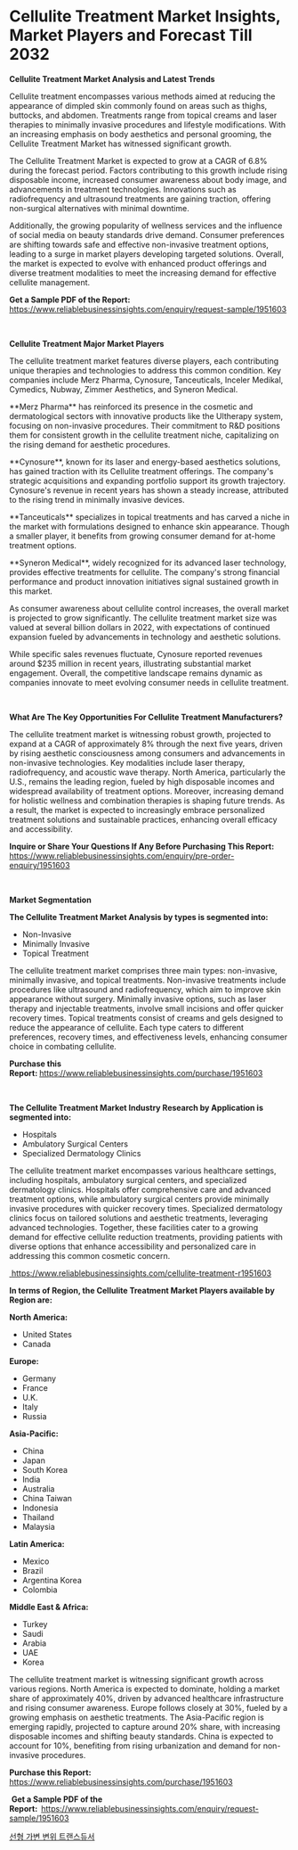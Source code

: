<p><h1>Cellulite Treatment Market Insights, Market Players and Forecast Till 2032</h1></p><p><strong>Cellulite Treatment Market Analysis and Latest Trends</strong></p>
<p><p>Cellulite treatment encompasses various methods aimed at reducing the appearance of dimpled skin commonly found on areas such as thighs, buttocks, and abdomen. Treatments range from topical creams and laser therapies to minimally invasive procedures and lifestyle modifications. With an increasing emphasis on body aesthetics and personal grooming, the Cellulite Treatment Market has witnessed significant growth.</p><p>The Cellulite Treatment Market is expected to grow at a CAGR of 6.8% during the forecast period. Factors contributing to this growth include rising disposable income, increased consumer awareness about body image, and advancements in treatment technologies. Innovations such as radiofrequency and ultrasound treatments are gaining traction, offering non-surgical alternatives with minimal downtime.</p><p>Additionally, the growing popularity of wellness services and the influence of social media on beauty standards drive demand. Consumer preferences are shifting towards safe and effective non-invasive treatment options, leading to a surge in market players developing targeted solutions. Overall, the market is expected to evolve with enhanced product offerings and diverse treatment modalities to meet the increasing demand for effective cellulite management.</p></p>
<p><strong>Get a Sample PDF of the Report:&nbsp;</strong> <a href="https://www.reliablebusinessinsights.com/enquiry/request-sample/1951603?utm_campaign=97&utm_medium=2&utm_source=Github&utm_content=ia&utm_term=03032025&utm_id=cellulite-treatment">https://www.reliablebusinessinsights.com/enquiry/request-sample/1951603</a></p>
<p>&nbsp;</p>
<p><strong>Cellulite Treatment Major Market Players</strong></p>
<p><p>The cellulite treatment market features diverse players, each contributing unique therapies and technologies to address this common condition. Key companies include Merz Pharma, Cynosure, Tanceuticals, Inceler Medikal, Cymedics, Nubway, Zimmer Aesthetics, and Syneron Medical.</p><p>**Merz Pharma** has reinforced its presence in the cosmetic and dermatological sectors with innovative products like the Ultherapy system, focusing on non-invasive procedures. Their commitment to R&D positions them for consistent growth in the cellulite treatment niche, capitalizing on the rising demand for aesthetic procedures.</p><p>**Cynosure**, known for its laser and energy-based aesthetics solutions, has gained traction with its Cellulite treatment offerings. The company's strategic acquisitions and expanding portfolio support its growth trajectory. Cynosure's revenue in recent years has shown a steady increase, attributed to the rising trend in minimally invasive devices.</p><p>**Tanceuticals** specializes in topical treatments and has carved a niche in the market with formulations designed to enhance skin appearance. Though a smaller player, it benefits from growing consumer demand for at-home treatment options.</p><p>**Syneron Medical**, widely recognized for its advanced laser technology, provides effective treatments for cellulite. The company's strong financial performance and product innovation initiatives signal sustained growth in this market.</p><p>As consumer awareness about cellulite control increases, the overall market is projected to grow significantly. The cellulite treatment market size was valued at several billion dollars in 2022, with expectations of continued expansion fueled by advancements in technology and aesthetic solutions.</p><p>While specific sales revenues fluctuate, Cynosure reported revenues around $235 million in recent years, illustrating substantial market engagement. Overall, the competitive landscape remains dynamic as companies innovate to meet evolving consumer needs in cellulite treatment.</p></p>
<p>&nbsp;</p>
<p><strong>What Are The Key Opportunities For Cellulite Treatment Manufacturers?</strong></p>
<p><p>The cellulite treatment market is witnessing robust growth, projected to expand at a CAGR of approximately 8% through the next five years, driven by rising aesthetic consciousness among consumers and advancements in non-invasive technologies. Key modalities include laser therapy, radiofrequency, and acoustic wave therapy. North America, particularly the U.S., remains the leading region, fueled by high disposable incomes and widespread availability of treatment options. Moreover, increasing demand for holistic wellness and combination therapies is shaping future trends. As a result, the market is expected to increasingly embrace personalized treatment solutions and sustainable practices, enhancing overall efficacy and accessibility.</p></p>
<p><strong>Inquire or Share Your Questions If Any Before Purchasing This Report:</strong> <a href="https://www.reliablebusinessinsights.com/enquiry/pre-order-enquiry/1951603?utm_campaign=97&utm_medium=2&utm_source=Github&utm_content=ia&utm_term=03032025&utm_id=cellulite-treatment">https://www.reliablebusinessinsights.com/enquiry/pre-order-enquiry/1951603</a></p>
<p>&nbsp;</p>
<p><strong>Market Segmentation</strong></p>
<p><strong>The Cellulite Treatment Market Analysis by types is segmented into:</strong></p>
<p><ul><li>Non-Invasive</li><li>Minimally Invasive</li><li>Topical Treatment</li></ul></p>
<p><p>The cellulite treatment market comprises three main types: non-invasive, minimally invasive, and topical treatments. Non-invasive treatments include procedures like ultrasound and radiofrequency, which aim to improve skin appearance without surgery. Minimally invasive options, such as laser therapy and injectable treatments, involve small incisions and offer quicker recovery times. Topical treatments consist of creams and gels designed to reduce the appearance of cellulite. Each type caters to different preferences, recovery times, and effectiveness levels, enhancing consumer choice in combating cellulite.</p></p>
<p><strong>Purchase this Report:&nbsp;</strong><a href="https://www.reliablebusinessinsights.com/purchase/1951603?utm_campaign=97&utm_medium=2&utm_source=Github&utm_content=ia&utm_term=03032025&utm_id=cellulite-treatment">https://www.reliablebusinessinsights.com/purchase/1951603</a></p>
<p>&nbsp;</p>
<p><strong>The Cellulite Treatment Market Industry Research by Application is segmented into:</strong></p>
<p><ul><li>Hospitals</li><li>Ambulatory Surgical Centers</li><li>Specialized Dermatology Clinics</li></ul></p>
<p><p>The cellulite treatment market encompasses various healthcare settings, including hospitals, ambulatory surgical centers, and specialized dermatology clinics. Hospitals offer comprehensive care and advanced treatment options, while ambulatory surgical centers provide minimally invasive procedures with quicker recovery times. Specialized dermatology clinics focus on tailored solutions and aesthetic treatments, leveraging advanced technologies. Together, these facilities cater to a growing demand for effective cellulite reduction treatments, providing patients with diverse options that enhance accessibility and personalized care in addressing this common cosmetic concern.</p></p>
<p><a href="https://www.reliablebusinessinsights.com/cellulite-treatment-r1951603?utm_campaign=97&utm_medium=2&utm_source=Github&utm_content=ia&utm_term=03032025&utm_id=cellulite-treatment">&nbsp;https://www.reliablebusinessinsights.com/cellulite-treatment-r1951603</a></p>
<p><strong>In terms of Region, the Cellulite Treatment Market Players available by Region are:</strong></p>
<p>
    <p> <strong> North America: </strong>
        <ul>
            <li>United States</li>
            <li>Canada</li>
        </ul>
        </p> 
    <p> <strong> Europe: </strong>
        <ul>
            <li>Germany</li>
            <li>France</li>
            <li>U.K.</li>
            <li>Italy</li>
            <li>Russia</li>
        </ul>
        </p> 
    <p> <strong> Asia-Pacific: </strong>
        <ul>
            <li>China</li>
            <li>Japan</li>
            <li>South Korea</li>
            <li>India</li>
            <li>Australia</li>
            <li>China Taiwan</li>
            <li>Indonesia</li>
            <li>Thailand</li>
            <li>Malaysia</li>
        </ul>
        </p> 
    <p> <strong> Latin America: </strong>
        <ul>
            <li>Mexico</li>
            <li>Brazil</li>
            <li>Argentina Korea</li>
            <li>Colombia</li>
        </ul>
        </p> 
    <p> <strong> Middle East & Africa: </strong>
        <ul>
            <li>Turkey</li>
            <li>Saudi</li>
            <li>Arabia</li>
            <li>UAE</li>
            <li>Korea</li>
        </ul>
    </p>
    </p>
<p><p>The cellulite treatment market is witnessing significant growth across various regions. North America is expected to dominate, holding a market share of approximately 40%, driven by advanced healthcare infrastructure and rising consumer awareness. Europe follows closely at 30%, fueled by a growing emphasis on aesthetic treatments. The Asia-Pacific region is emerging rapidly, projected to capture around 20% share, with increasing disposable incomes and shifting beauty standards. China is expected to account for 10%, benefiting from rising urbanization and demand for non-invasive procedures.</p></p>
<p><strong>Purchase this Report: </strong><a href="https://www.reliablebusinessinsights.com/purchase/1951603?utm_campaign=97&utm_medium=2&utm_source=Github&utm_content=ia&utm_term=03032025&utm_id=cellulite-treatment">https://www.reliablebusinessinsights.com/purchase/1951603</a></p>
<p>&nbsp;<strong>Get a Sample PDF of the Report:&nbsp;&nbsp;</strong><a href="https://www.reliablebusinessinsights.com/enquiry/request-sample/1951603?utm_campaign=97&utm_medium=2&utm_source=Github&utm_content=ia&utm_term=03032025&utm_id=cellulite-treatment">https://www.reliablebusinessinsights.com/enquiry/request-sample/1951603</a></p>
<p><strong></strong></p>
<p><p><a href="https://github.com/sougarounis/Market-Research-Report-List-7/blob/main/398807341151.md?utm_campaign=97&utm_medium=2&utm_source=Github&utm_content=ia&utm_term=03032025&utm_id=cellulite-treatment">선형 가변 변위 트랜스듀서</a></p></p>